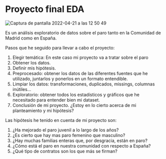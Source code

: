 # Proyecto final EDA

![Captura de pantalla 2022-04-21 a las 12 50 49](https://user-images.githubusercontent.com/98879159/164444525-a4364bcb-9ca9-4561-a9eb-af4587b0869b.png)


Es un análisis exploratorio de datos sobre el paro tanto en la Comunidad de Madrid como en España.

Pasos que he seguido para llevar a cabo el proyecto:

1. Elegir temática: En este caso mi proyecto va a tratar sobre el paro
2. Obtener los datos.
3. Definir mis hipótesis.
4. Preprocesado: obtener los datos de las diferentes fuentes que he utilizado, juntarlos y ponerlos en un formato entendible.
5. Limpiar los datos: transformaciones, duplicados, missings, columnas inútiles...
6. Exploratorio: obtener todos los estadísticos y gráficos que he necesitado para entender bien mi dataset.
7. Conclusión de mi proyecto. ¿Estoy en lo cierto acerca de mi planteamiento y mi hipótesis?

Las hipótesis he tenido en cuenta de mi proyecto son: 

1. ¿Ha mejorado el paro juvenil a lo largo de los años?
2. ¿Es cierto que hay mas paro femenino que masculino?
3. ¿Hay muchas familias enteras que, por desgracia, están en paro?
4. ¿Cómo está el paro en nuestra comunidad con respecto a España?
5. ¿Qué tipo de contratos son los que más se firman?
